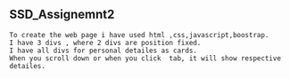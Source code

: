 ## SSD_Assignemnt2
    To create the web page i have used html ,css,javascript,boostrap.
    I have 3 divs , where 2 divs are position fixed.
    I have all divs for personal detailes as cards.
    When you scroll down or when you click  tab, it will show respective detailes.